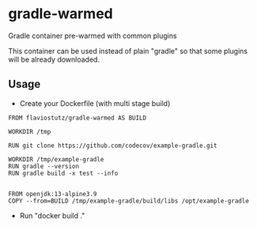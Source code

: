 # gradle-warmed
Gradle container pre-warmed with common plugins

This container can be used instead of plain "gradle" so that some plugins will be already downloaded.

## Usage

* Create your Dockerfile (with multi stage build)

```
FROM flaviostutz/gradle-warmed AS BUILD

WORKDIR /tmp

RUN git clone https://github.com/codecov/example-gradle.git

WORKDIR /tmp/example-gradle
RUN gradle --version
RUN gradle build -x test --info


FROM openjdk:13-alpine3.9
COPY --from=BUILD /tmp/example-gradle/build/libs /opt/example-gradle
```

* Run "docker build ."

